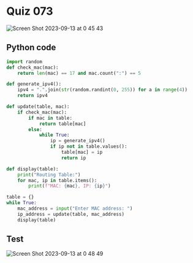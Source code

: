 # Quiz 073

![Screen Shot 2023-09-13 at 0 45 43](https://github.com/jovanovicjanna/year2/assets/111895127/aaa81f85-8386-44b1-bd71-8778b3612e3d)

## Python code

```.py
import random
def check_mac(mac):
    return len(mac) == 17 and mac.count(":") == 5

def generate_ipv4():
    ipv4 = ".".join(str(random.randint(0, 255)) for a in range(4))
    return ipv4

def update(table, mac):
    if check_mac(mac):
        if mac in table:
            return table[mac]
        else:
            while True:
                ip = generate_ipv4()
                if ip not in table.values():
                    table[mac] = ip
                    return ip

def display(table):
    print("Routing Table:")
    for mac, ip in table.items():
        print(f"MAC: {mac}, IP: {ip}")

table = {}
while True:
    mac_address = input("Enter MAC address: ")
    ip_address = update(table, mac_address)
    display(table)
```

## Test

![Screen Shot 2023-09-13 at 0 48 49](https://github.com/jovanovicjanna/year2/assets/111895127/189688a1-5e54-4d64-aeb4-e7a29bf57c5f)


